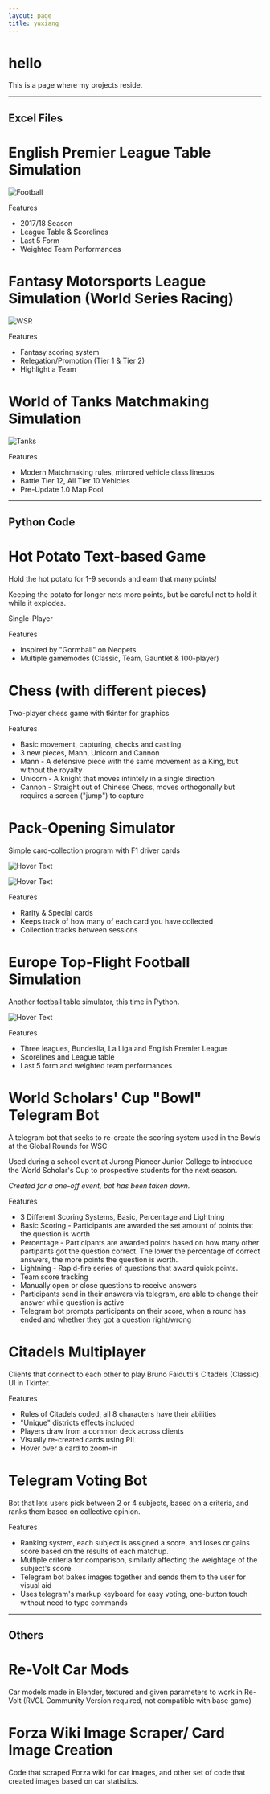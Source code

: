 ```yaml
---
layout: page
title: yuxiang
---
```

# hello
This is a page where my projects reside.

---

## Excel Files

# English Premier League Table Simulation

![Football](https://raw.githubusercontent.com/twoeasy3/twoeasy3.github.io/pages/docs/images/xls-football.PNG)

Features
* 2017/18 Season
* League Table & Scorelines
* Last 5 Form
* Weighted Team Performances

# Fantasy Motorsports League Simulation (World Series Racing)

![WSR](https://raw.githubusercontent.com/twoeasy3/twoeasy3.github.io/pages/docs/images/xls-WSR.PNG)

Features
* Fantasy scoring system
* Relegation/Promotion (Tier 1 & Tier 2)
* Highlight a Team

# World of Tanks Matchmaking Simulation 

![Tanks](https://raw.githubusercontent.com/twoeasy3/twoeasy3.github.io/pages/docs/images/xls-tank.PNG)

Features
* Modern Matchmaking rules, mirrored vehicle class lineups
* Battle Tier 12, All Tier 10 Vehicles
* Pre-Update 1.0 Map Pool

---

## Python Code

# Hot Potato Text-based Game
Hold the hot potato for 1-9 seconds and earn that many points!

Keeping the potato for longer nets more points, but be careful not to hold it while it explodes.

Single-Player

Features
* Inspired by "Gormball" on Neopets
* Multiple gamemodes (Classic, Team, Gauntlet & 100-player)

# Chess (with different pieces)
Two-player chess game with tkinter for graphics

Features
* Basic movement, capturing, checks and castling
* 3 new pieces, Mann, Unicorn and Cannon
* Mann - A defensive piece with the same movement as a King, but without the royalty
* Unicorn - A knight that moves infintely in a single direction
* Cannon - Straight out of Chinese Chess, moves orthogonally but requires a screen ("jump") to capture

# Pack-Opening Simulator
Simple card-collection program with F1 driver cards

![Hover Text](https://raw.githubusercontent.com/twoeasy3/twoeasy3.github.io/pages/docs/images/py-f1.PNG)

![Hover Text](https://raw.githubusercontent.com/twoeasy3/twoeasy3.github.io/pages/docs/images/py-f1-2.PNG)

Features
* Rarity & Special cards
* Keeps track of how many of each card you have collected
* Collection tracks between sessions

# Europe Top-Flight Football Simulation
Another football table simulator, this time in Python.

![Hover Text](https://raw.githubusercontent.com/twoeasy3/twoeasy3.github.io/pages/docs/images/py-football.PNG)

Features
* Three leagues, Bundeslia, La Liga and English Premier League
* Scorelines and League table
* Last 5 form and weighted team performances

# World Scholars' Cup "Bowl" Telegram Bot
A telegram bot that seeks to re-create the scoring system used in the Bowls at the Global Rounds for WSC

Used during a school event at Jurong Pioneer Junior College to introduce the World Scholar's Cup to prospective students for the next season.

_Created for a one-off event, bot has been taken down._

Features
* 3 Different Scoring Systems, Basic, Percentage and Lightning
* Basic Scoring - Participants are awarded the set amount of points that the question is worth
* Percentage - Participants are awarded points based on how many other partipants got the question correct. The lower the percentage of correct answers, the more points the question is worth.
* Lightning - Rapid-fire series of questions that award quick points.
* Team score tracking
* Manually open or close questions to receive answers
* Participants send in their answers via telegram, are able to change their answer while question is active
* Telegram bot prompts participants on their score, when a round has ended and whether they got a question right/wrong

# Citadels Multiplayer
Clients that connect to each other to play Bruno Faidutti's Citadels (Classic). UI in Tkinter.

Features
* Rules of Citadels coded, all 8 characters have their abilities
* "Unique" districts effects included
* Players draw from a common deck across clients
* Visually re-created cards using PIL
* Hover over a card to zoom-in

# Telegram Voting Bot
Bot that lets users pick between 2 or 4 subjects, based on a criteria, and ranks them based on collective opinion.

Features
* Ranking system, each subject is assigned a score, and loses or gains score based on the results of each matchup.
* Multiple criteria for comparison, similarly affecting the weightage of the subject's score
* Telegram bot bakes images together and sends them to the user for visual aid
* Uses telegram's markup keyboard for easy voting, one-button touch without need to type commands

---

## Others

# Re-Volt Car Mods
Car models made in Blender, textured and given parameters to work in Re-Volt (RVGL Community Version required, not compatible with base game)

# Forza Wiki Image Scraper/ Card Image Creation
Code that scraped Forza wiki for car images, and other set of code that created images based on car statistics.


